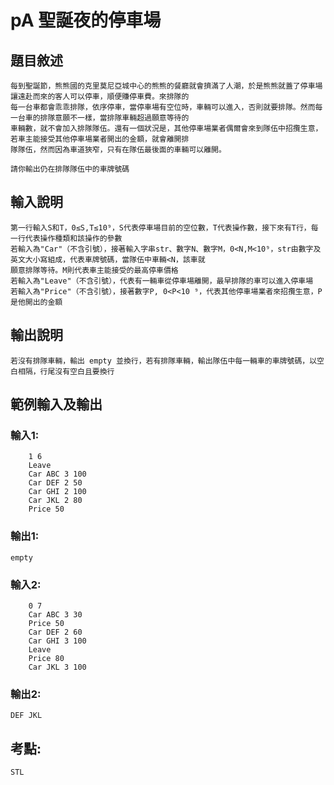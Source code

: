 # pA 聖誕夜的停車場
## 題目敘述
    每到聖誕節，熊熊國的克里莫尼亞城中心的熊熊的餐廳就會擠滿了人潮，於是熊熊就蓋了停車場讓遠赴而來的客人可以停車，順便賺停車費。來排隊的
    每一台車都會乖乖排隊，依序停車，當停車場有空位時，車輛可以進入，否則就要排隊。然而每一台車的排隊意願不一樣，當排隊車輛超過願意等待的
    車輛數，就不會加入排隊隊伍。還有一個狀況是，其他停車場業者偶爾會來到隊伍中招攬生意，若車主能接受其他停車場業者開出的金額，就會離開排
    隊隊伍，然而因為車道狹窄，只有在隊伍最後面的車輛可以離開。

    請你輸出仍在排隊隊伍中的車牌號碼

## 輸入說明
    第一行輸入S和T，0≤S,T≤10⁹，S代表停車場目前的空位數，T代表操作數，接下來有T行，每一行代表操作種類和該操作的參數
    若輸入為"Car"（不含引號），接著輸入字串str、數字N、數字M，0<N,M<10⁹，str由數字及英文大小寫組成，代表車牌號碼，當隊伍中車輛<N，該車就
    願意排隊等待。M則代表車主能接受的最高停車價格
    若輸入為"Leave"（不含引號），代表有一輛車從停車場離開，最早排隊的車可以進入停車場
    若輸入為"Price"（不含引號），接著數字P, 0<P<10 ⁹，代表其他停車場業者來招攬生意，P是他開出的金額

## 輸出說明
    若沒有排隊車輛，輸出 empty 並換行，若有排隊車輛，輸出隊伍中每一輛車的車牌號碼，以空白相隔，行尾沒有空白且要換行

## 範例輸入及輸出
### 輸入1:

		1 6
		Leave
		Car ABC 3 100
		Car DEF 2 50
		Car GHI 2 100
		Car JKL 2 80
		Price 50
    
### 輸出1:
    empty

### 輸入2:
   		0 7
		Car ABC 3 30
		Price 50
		Car DEF 2 60
		Car GHI 3 100
		Leave
		Price 80
		Car JKL 3 100
    
### 輸出2:
    DEF JKL
    
## 考點:
    STL
